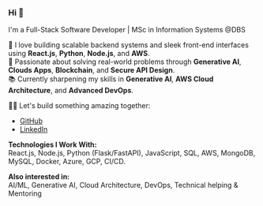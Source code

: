 <!--
## Hi there 👋


**KRVaghani/KRVaghani** is a ✨ _special_ ✨ repository because its `README.md` (this file) appears on your GitHub profile.

Here are some ideas to get you started:

- 🔭 I’m currently working on ...
- 🌱 I’m currently learning ...
- 👯 I’m looking to collaborate on ...
- 🤔 I’m looking for help with ...
- 💬 Ask me about ...
- 📫 How to reach me: ...
- 😄 Pronouns: ...
- ⚡ Fun fact: ...
-->
### Hi 👋  
I'm a Full-Stack Software Developer | MSc in Information Systems @DBS

🔧 I love building scalable backend systems and sleek front-end interfaces using **React.js**, **Python**, **Node.js**, and **AWS**.  
🧠 Passionate about solving real-world problems through **Generative AI**, **Clouds Apps**, **Blockchain**, and **Secure API Design**.  
📚 Currently sharpening my skills in **Generative AI**, **AWS Cloud Architecture**, and **Advanced DevOps**.  

👨‍💻 Let's build something amazing together:  
- [GitHub](https://github.com/krvaghani)  
- [LinkedIn](https://linkedin.com/in/kaushikvaghani)   


**Technologies I Work With:**  
React.js, Node.js, Python (Flask/FastAPI), JavaScript, SQL, AWS, MongoDB, MySQL, Docker, Azure, GCP, CI/CD.  


**Also interested in:**  
AI/ML, Generative AI, Cloud Architecture, DevOps, Technical helping & Mentoring

